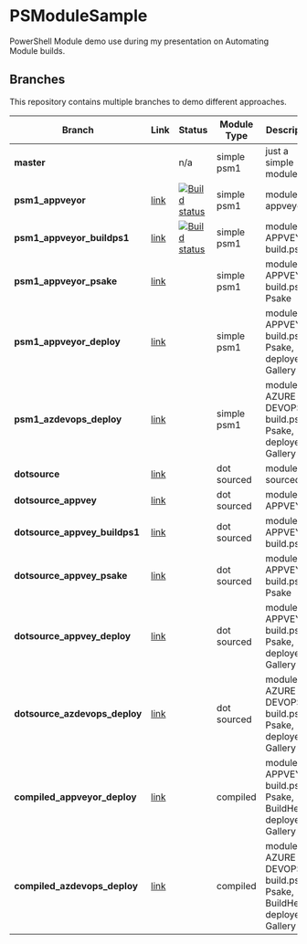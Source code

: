 # PSModuleSample

PowerShell Module demo use during my presentation on Automating Module builds.

## Branches

This repository contains multiple branches to demo different approaches.

|Branch|Link|Status|Module Type|Description|
|---|---|---|---|---|
|**master**||n/a|simple psm1|just a simple module|
|**psm1_appveyor**|[link](https://github.com/lazywinadmin/PSModuleSample/blob/psm1_appveyor)|[![Build status](https://ci.appveyor.com/api/projects/status/mlidkpoq62un3uk8/branch/psm1_appveyor?svg=true)](https://ci.appveyor.com/project/lazywinadmin/psmodulesample/branch/psm1_appveyor)|simple psm1|module with appveyor|
|**psm1_appveyor_buildps1**|[link](https://github.com/lazywinadmin/PSModuleSample/tree/psm1_appveyor_buildps1)|[![Build status](https://ci.appveyor.com/api/projects/status/y6m1kbo66m5s97qq/branch/psm1_appveyor_buildps1?svg=true)](https://ci.appveyor.com/project/lazywinadmin/psmodulesample-1jfxf/branch/psm1_appveyor_buildps1)|simple psm1|module with APPVEYOR, build.ps1|
|**psm1_appveyor_psake**|[link]()||simple psm1|module with APPVEYOR, build.ps1, Psake|
|**psm1_appveyor_deploy**|[link]()||simple psm1|module with APPVEYOR, build.ps1, Psake, deployed to Gallery|
|**psm1_azdevops_deploy**|[link]()||simple psm1|module with AZURE DEVOPS, build.ps1, Psake, deployed to Gallery|
|**dotsource**|[link](https://github.com/lazywinadmin/PSModuleSample/tree/dotsource)||dot sourced|module dot sourced|
|**dotsource_appvey**|[link]()||dot sourced|module with APPVEYOR|
|**dotsource_appvey_buildps1**|[link]()||dot sourced|module with APPVEYOR, build.ps1|
|**dotsource_appvey_psake**|[link]()||dot sourced|module with APPVEYOR, build.ps1, Psake|
|**dotsource_appvey_deploy**|[link]()||dot sourced|module with APPVEYOR, build.ps1, Psake, deployed to Gallery|
|**dotsource_azdevops_deploy**|[link]()||dot sourced|module with AZURE DEVOPS, build.ps1, Psake, deployed to Gallery|
|**compiled_appveyor_deploy**|[link]()||compiled|module with APPVEYOR, build.ps1, Psake, BuildHelper, deployed to Gallery|
|**compiled_azdevops_deploy**|[link]()||compiled|module with AZURE DEVOPS, build.ps1, Psake, BuildHelper, deployed to Gallery|
